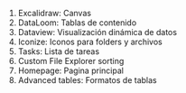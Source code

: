1. Excalidraw: Canvas
2. DataLoom: Tablas de contenido
3. Dataview: Visualización dinámica de datos
4. Iconize: Iconos para folders y archivos
5. Tasks: Lista de tareas
6. Custom File Explorer sorting
7. Homepage: Pagina principal
8. Advanced tables: Formatos de tablas